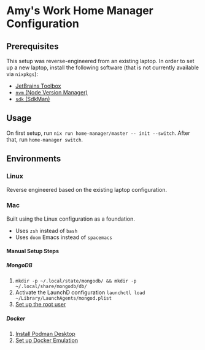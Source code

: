 # Amy's Work Home Manager Configuration

## Prerequisites

This setup was reverse-engineered from an existing laptop. In order to set up a
new laptop, install the following software (that is not currently available via
`nixpkgs`):

- [JetBrains Toolbox](https://www.jetbrains.com/toolbox-app/)
- [`nvm` (Node Version Manager)](https://github.com/nvm-sh/nvm)
- [`sdk` (SdkMan)](https://sdkman.io/)

## Usage

On first setup, run `nix run home-manager/master -- init --switch`. After that,
run `home-manager switch`.

## Environments

### Linux

Reverse engineered based on the existing laptop configuration.

### Mac

Built using the Linux configuration as a foundation.

- Uses `zsh` instead of `bash`
- Uses `doom` Emacs instead of `spacemacs`

#### Manual Setup Steps

##### MongoDB

1. `mkdir -p ~/.local/state/mongodb/ && mkdir -p ~/.local/share/mongodb/db/`
1. Activate the LaunchD configuration `launchctl load ~/Library/LaunchAgents/mongod.plist`
1. [Set up the root user](https://www.mongodb.com/docs/v4.4/tutorial/enable-authentication/)

##### Docker

1. [Install Podman Desktop](https://podman-desktop.io/docs/installation/macos-install)
1. [Set up Docker Emulation](https://podman-desktop.io/docs/migrating-from-docker/emulating-docker-cli-with-podman)
